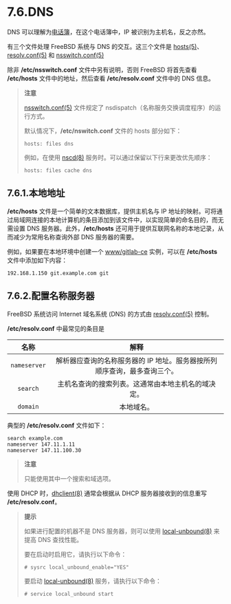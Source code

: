 # 7.6.DNS

DNS 可以理解为[电话簿](https://en.wikipedia.org/wiki/Telephone_directory)，在这个电话簿中，IP 被识别为主机名，反之亦然。

有三个文件处理 FreeBSD 系统与 DNS 的交互。这三个文件是 [hosts(5)](https://man.freebsd.org/cgi/man.cgi?query=hosts&sektion=5&format=html)、[resolv.conf(5)](https://man.freebsd.org/cgi/man.cgi?query=resolv.conf&sektion=5&format=html) 和 [nsswitch.conf(5)](https://man.freebsd.org/cgi/man.cgi?query=nsswitch.conf&sektion=5&format=html)

除非 **/etc/nsswitch.conf** 文件中另有说明，否则 FreeBSD 将首先查看 **/etc/hosts** 文件中的地址，然后查看 **/etc/resolv.conf** 文件中的 DNS 信息。

> **注意**
>
> [nsswitch.conf(5)](https://man.freebsd.org/cgi/man.cgi?query=nsswitch.conf&sektion=5&format=html) 文件规定了 nsdispatch（名称服务交换调度程序）的运行方式。
>
> 默认情况下，**/etc/nswitch.conf** 文件的 hosts 部分如下： 
> ```shell-sessionl
> hosts: files dns
> ```
>
> 例如，在使用 [nscd(8)](https://man.freebsd.org/cgi/man.cgi?query=nscd&sektion=8&format=html) 服务时。可以通过保留以下行来更改优先顺序：
> ```shell-sessionl
> hosts: files cache dns
> ```

## 7.6.1.本地地址

**/etc/hosts** 文件是一个简单的文本数据库，提供主机名与 IP 地址的映射。可将通过局域网连接的本地计算机的条目添加到该文件中，以实现简单的命名目的，而无需设置 DNS 服务器。此外，**/etc/hosts** 还可用于提供互联网名称的本地记录，从而减少为常用名称查询外部 DNS 服务器的需要。

例如，如果要在本地环境中创建一个 [www/gitlab-ce](https://cgit.freebsd.org/ports/tree/www/gitlab-ce/) 实例，可以在 **/etc/hosts** 文件中添加如下内容：

```shell-sessionl
192.168.1.150 git.example.com git
```

## 7.6.2.配置名称服务器

FreeBSD 系统访问 Internet 域名系统 (DNS) 的方式由 [resolv.conf(5)](https://man.freebsd.org/cgi/man.cgi?query=resolv.conf&sektion=5&format=html) 控制。

**/etc/resolv.conf** 中最常见的条目是

| **名称** | **解释** |
| :----------: | :----------: |
| `nameserver` | 解析器应查询的名称服务器的 IP 地址。服务器按所列顺序查询，最多查询三个。 |
| `search` | 主机名查询的搜索列表。这通常由本地主机名的域决定。 |
| `domain` | 本地域名。 |

典型的 **/etc/resolv.conf** 文件如下：

```shell-sessionl
search example.com
nameserver 147.11.1.11
nameserver 147.11.100.30
```

> **注意**
>
> 只能使用其中一个搜索和域选项。

使用 DHCP 时，[dhclient(8)](https://man.freebsd.org/cgi/man.cgi?query=dhclient&sektion=8&format=html) 通常会根据从 DHCP 服务器接收到的信息重写 **/etc/resolv.conf**。

> **提示**
>
> 如果进行配置的机器不是 DNS 服务器，则可以使用 [local-unbound(8)](https://man.freebsd.org/cgi/man.cgi?query=local-unbound&sektion=8&format=html) 来提高 DNS 查找性能。
>
> 要在启动时启用它，请执行以下命令：
>
> ```shell-sessionl
> # sysrc local_unbound_enable="YES"
> ```
>
> 要启动 [local-unbound(8)](https://man.freebsd.org/cgi/man.cgi?query=local-unbound&sektion=8&format=html) 服务，请执行以下命令：
>
> ```shell-sessionl
> # service local_unbound start
> ```


